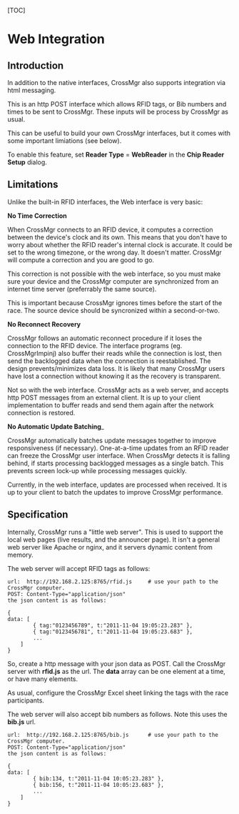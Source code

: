 
[TOC]

# Web Integration

## Introduction

In addition to the native interfaces, CrossMgr also supports integration via html messaging.

This is an http POST interface which allows RFID tags, or Bib numbers and times to be sent to CrossMgr.  These inputs will be process by CrossMgr as usual.

This can be useful to build your own CrossMgr interfaces, but it comes with some important limiations (see below).

To enable this feature, set __Reader Type__ = __WebReader__ in the __Chip Reader Setup__ dialog.

## Limitations

Unlike the built-in RFID interfaces, the Web interface is very basic:

__No Time Correction__

When CrossMgr connects to an RFID device, it computes a correction between the device's clock and its own.
This means that you don't have to worry about whether the RFID reader's internal clock is accurate.
It could be set to the wrong timezone, or the wrong day.  It doesn't matter.
CrossMgr will compute a correction and you are good to go.

This correction is not possible with the web interface, so you must make sure your device and the CrossMgr computer are synchronized from an internet time server (preferrably the same source).

This is important because CrossMgr ignores times before the start of the race.  The source device should be syncronized within a second-or-two.

__No Reconnect Recovery__

CrossMgr follows an automatic reconnect procedure if it loses the connection to the RFID device.
The interface programs (eg. CrossMgrImpinj) also buffer their reads while the connection is lost, then send the backlogged data when the connection is reestablished.
The design prevents/minimizes data loss.  It is likely that many CrossMgr users have lost a connection without knowing it as the recovery is transparent.

Not so with the web interface.  CrossMgr acts as a web server, and accepts http POST messages from an external client.
It is up to your client implementation to buffer reads and send them again after the network connection is restored.

__No Automatic Update Batching___

CrossMgr automatically batches update messages together to improve responsiveness (if necessary).
One-at-a-time updates from an RFID reader can freeze the CrossMgr user interface.
When CrossMgr detects it is falling behind, if starts processing backlogged messages as a single batch.
This prevents screen lock-up while processing messages quickly.

Currently, in the web interface, updates are processed when received.  It is up to your client to batch the updates to improve CrossMgr performance.

## Specification

Internally, CrossMgr runs a "little web server".  This is used to support the local web pages (live results, and the announcer page).
It isn't a general web server like Apache or nginx, and it servers dynamic content from memory.

The web server will accept RFID tags as follows:

	url:  http://192.168.2.125:8765/rfid.js		# use your path to the CrossMgr computer.
	POST: Content-Type="application/json"
	the json content is as follows:

	{
	data: [
			{ tag:"0123456789", t:"2011-11-04 19:05:23.283" },
			{ tag:"0123456781", t:"2011-11-04 19:05:23.683" },
			...
		]
	}

So, create a http message with your json data as POST.
Call the CrossMgr server with __rfid.js__ as the url.
The __data__ array can be one element at a time, or have many elements.

As usual, configure the CrossMgr Excel sheet linking the tags with the race participants.

The web server will also accept bib numbers as follows.  Note this uses the __bib.js__ url.

	url:  http://192.168.2.125:8765/bib.js		# use your path to the CrossMgr computer.
	POST: Content-Type="application/json"
	the json content is as follows:

	{
	data: [
			{ bib:134, t:"2011-11-04 10:05:23.283" },
			{ bib:156, t:"2011-11-04 10:05:23.683" },
			...
		]
	}

